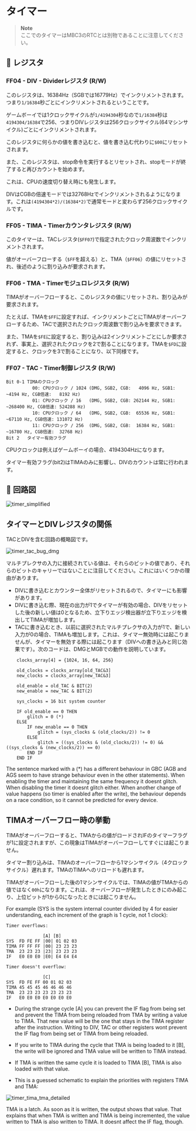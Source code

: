 # タイマー

>**Note**  
> ここでのタイマーはMBC3のRTCとは別物であることに注意してください。

## 👾 レジスタ

### FF04 - DIV - Dividerレジスタ (R/W)

このレジスタは、16384Hz（SGBでは16779Hz）でインクリメントされます。つまり`1/16384`秒ごとにインクリメントされるということです。

ゲームボーイでは1クロックサイクルが`1/4194304`秒なので`1/16384`秒は`4194304/16384`で256、つまりDIVレジスタは256クロックサイクル(64マシンサイクル)ごとにインクリメントされます。

このレジスタに何らかの値を書き込むと、値を書き込む代わりに`$00`にリセットされます。

また、このレジスタは、stop命令を実行するとリセットされ、stopモードが終了すると再びカウントを始めます。

これは、CPUの速度切り替え時にも発生します。

DIVはCGBの倍速モードでは32768Hzでインクリメントされるようになります。これは`(4194304*2)/(16384*2)`で通常モードと変わらず256クロックサイクルです。

### FF05 - TIMA - Timerカウンタレジスタ (R/W)

このタイマーは、TACレジスタ(`$FF07`)で指定されたクロック周波数でインクリメントされます。

値がオーバーフローする（`$FF`を超える）と、TMA（`$FF06`）の値にリセットされ、後述のように割り込みが要求されます。

### FF06 - TMA - Timerモジュロレジスタ (R/W)

TIMAがオーバーフローすると、このレジスタの値にリセットされ、割り込みが要求されます。

たとえば、TMAを`$FF`に設定すれば、インクリメントごとにTIMAがオーバーフローするため、TACで選択されたクロック周波数で割り込みを要求できます。

また、TMAを`$FE`に設定すると、割り込みは2インクリメントごとにしか要求されず、事実上、選択されたクロックを2で割ることになります。TMAを`$FD`に設定すると、クロックを3で割ることになり、以下同様です。

### FF07 - TAC - Timer制御レジスタ (R/W)

```
Bit 0-1 TIMAのクロック
          00: CPUクロック / 1024 (DMG, SGB2, CGB:   4096 Hz, SGB1:   ~4194 Hz, CGB倍速:   8192 Hz)
          01: CPUクロック / 16   (DMG, SGB2, CGB: 262144 Hz, SGB1: ~268400 Hz, CGB倍速: 524288 Hz)
          10: CPUクロック / 64   (DMG, SGB2, CGB:  65536 Hz, SGB1:  ~67110 Hz, CGB倍速: 131072 Hz)
          11: CPUクロック / 256  (DMG, SGB2, CGB:  16384 Hz, SGB1:  ~16780 Hz, CGB倍速:  32768 Hz)
Bit 2   タイマー有効フラグ
```

CPUクロックは例えばゲームボーイの場合、4194304Hzになります。

タイマー有効フラグ(bit2)はTIMAのみに影響し、DIVのカウントは常に行われます。

## 🔋 回路図

![timer_simplified](./images/timer/simplified.svg)

## タイマーとDIVレジスタの関係

TACとDIVを含む回路の概略図です。

![timer_tac_bug_dmg](./images/timer/tac_bug_dmg.svg)

マルチプレクサの入力に接続されている値は、それらのビットの値であり、それらのビットのキャリーではないことに注目してください。これにはいくつかの理由があります。

- DIVに書き込むとカウンター全体がリセットされるので、タイマーにも影響があります。
- DIVに書き込む際、現在の出力が1でタイマーが有効の場合、DIVをリセットした後の新しい値は0となるため、立下りエッジ検出器が立下りエッジを検出してTIMAが増加します。
- TACに書き込むとき、以前に選択されたマルチプレクサの入力が1で、新しい入力が0の場合、TIMAも増加します。これは、タイマー無効時には起こりませんが、タイマーを無効する際には起こります（DIVへの書き込みと同じ効果です）。次のコードは、DMGとMGBでの動作を説明しています。

```
    clocks_array[4] = {1024, 16, 64, 256}

    old_clocks = clocks_array[old_TAC&3]
    new_clocks = clocks_array[new_TAC&3]

    old_enable = old_TAC & BIT(2)
    new_enable = new_TAC & BIT(2)

    sys_clocks = 16 bit system counter

    IF old_enable == 0 THEN
        glitch = 0 (*)
    ELSE
        IF new_enable == 0 THEN
            glitch = (sys_clocks & (old_clocks/2)) != 0
        ELSE
            glitch = ((sys_clocks & (old_clocks/2)) != 0) && ((sys_clocks & (new_clocks/2)) == 0)
        END IF
    END IF
```

The sentence marked with a (*) has a different behaviour in GBC (AGB and AGS seem to have strange behaviour even in the other statements). When enabling the timer and maintaining the same frequency it doesnt glitch. When disabling the timer it doesnt glitch either. When another change of value happens (so timer is enabled after the write), the behaviour depends on a race condition, so it cannot be predicted for every device.

## TIMAオーバーフロー時の挙動

TIMAがオーバーフローすると、TMAからの値がロードされIFのタイマーフラグが1に設定されますが、この現象はTIMAがオーバーフローしてすぐには起こりません。

タイマー割り込みは、TIMAのオーバーフローから1マシンサイクル（4クロックサイクル）遅れます。TMAのTIMAへのリロードも遅れます。

TIMAがオーバーフローした後の1マシンサイクルでは、TIMAの値がTMAからの値ではなく`00h`になります。これは、オーバーフローが発生したときにのみ起こり、上位ビットが1から0になったときには起こりません。

For example (SYS is the system internal counter divided by 4 for easier understanding, each increment of the graph is 1 cycle, not 1 clock):

```
Timer overflows:

              [A] [B]
SYS  FD FE FF |00| 01 02 03
TIMA FF FF FF |00| 23 23 23
TMA  23 23 23 |23| 23 23 23
IF   E0 E0 E0 |E0| E4 E4 E4

Timer doesn't overflow:

              [C]
SYS  FD FE FF 00 01 02 03
TIMA 45 45 45 46 46 46 46
TMA  23 23 23 23 23 23 23
IF   E0 E0 E0 E0 E0 E0 E0

```

- During the strange cycle \[A\] you can prevent the IF flag from being
set and prevent the TIMA from being reloaded from TMA by writing a value
to TIMA. That new value will be the one that stays in the TIMA register
after the instruction. Writing to DIV, TAC or other registers wont
prevent the IF flag from being set or TIMA from being reloaded.

- If you write to TIMA during the cycle that TMA is being loaded to it
\[B\], the write will be ignored and TMA value will be written to TIMA
instead.

- If TMA is written the same cycle it is loaded to TIMA \[B\], TIMA is
also loaded with that value.

- This is a guessed schematic to explain the priorities with registers
TIMA and TMA:

![timer_tima_tma_detailed](./images/timer/tima_tma_detailed.svg)

TMA is a latch. As soon as it is written, the output shows that value.
That explains that when TMA is written and TIMA is being incremented,
the value written to TMA is also written to TIMA. It doesnt affect the
IF flag, though.
